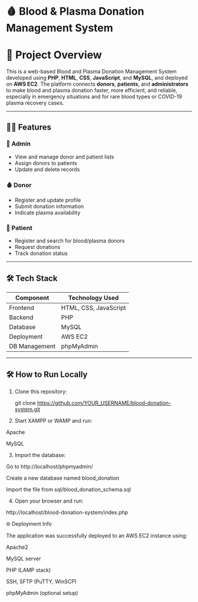 # 🩸 Blood & Plasma Donation Management System

# 📌 Project Overview

This is a web-based Blood and Plasma Donation Management System developed using **PHP**, **HTML**, **CSS**, **JavaScript**, and **MySQL**, and deployed on **AWS EC2**. The platform connects **donors**, **patients**, and **administrators** to make blood and plasma donation faster, more efficient, and reliable, especially in emergency situations and for rare blood types or COVID-19 plasma recovery cases.

---

## 👨‍💻 Features

### 👤 Admin
- View and manage donor and patient lists
- Assign donors to patients
- Update and delete records

### 🩸 Donor
- Register and update profile
- Submit donation information
- Indicate plasma availability

### 🏥 Patient
- Register and search for blood/plasma donors
- Request donations
- Track donation status

---

## 🛠 Tech Stack

| Component       | Technology Used       |
|----------------|------------------------|
| Frontend       | HTML, CSS, JavaScript  |
| Backend        | PHP                    |
| Database       | MySQL                  |
| Deployment     | AWS EC2                |
| DB Management  | phpMyAdmin             |

---

## 🛠️ How to Run Locally

1. Clone this repository:
   
   git clone https://github.com/YOUR_USERNAME/blood-donation-system.git

2. Start XAMPP or WAMP and run:

Apache

MySQL

3. Import the database:

Go to http://localhost/phpmyadmin/

Create a new database named blood_donation

Import the file from sql/blood_donation_schema.sql

4. Open your browser and run:

http://localhost/blood-donation-system/index.php

🌐 Deployment Info

The application was successfully deployed to an AWS EC2 instance using:

Apache2

MySQL server

PHP (LAMP stack)

SSH, SFTP (PuTTY, WinSCP)

phpMyAdmin (optional setup)

